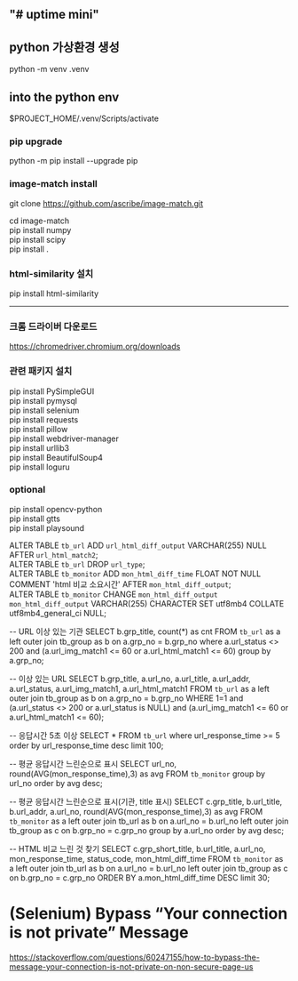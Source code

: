 "# uptime mini" 
-----------------
## python 가상환경 생성
python -m venv .venv

## into the python env
$PROJECT_HOME/.venv/Scripts/activate

### pip upgrade
python -m pip install --upgrade pip
 
### image-match install
git clone https://github.com/ascribe/image-match.git

cd image-match  
pip install numpy  
pip install scipy  
pip install .  

### html-similarity 설치
pip install html-similarity  

-------------------------
### 크롬 드라이버 다운로드
https://chromedriver.chromium.org/downloads

### 관련 패키지 설치
pip install PySimpleGUI  
pip install pymysql  
pip install selenium  
pip install requests  
pip install pillow  
pip install webdriver-manager  
pip install urllib3  
pip install BeautifulSoup4  
pip install loguru  


### optional
pip install opencv-python  
pip install gtts  
pip install playsound  



ALTER TABLE `tb_url` ADD `url_html_diff_output` VARCHAR(255) NULL AFTER `url_html_match2`;  
ALTER TABLE `tb_url` DROP `url_type`;  
ALTER TABLE `tb_monitor` ADD `mon_html_diff_time` FLOAT NOT NULL COMMENT 'html 비교 소요시간' AFTER `mon_html_diff_output`;  
ALTER TABLE `tb_monitor` CHANGE `mon_html_diff_output` `mon_html_diff_output` VARCHAR(255) CHARACTER SET utf8mb4 COLLATE utf8mb4_general_ci NULL;



-- URL 이상 있는 기관
SELECT b.grp_title, count(*) as cnt FROM `tb_url` as a
left outer join tb_group as b
on a.grp_no = b.grp_no
where a.url_status <> 200
and (a.url_img_match1 <= 60 
	 or a.url_html_match1 <= 60)
group by a.grp_no;


-- 이상 있는 URL
SELECT b.grp_title, a.url_no, a.url_title, a.url_addr, a.url_status, a.url_img_match1, a.url_html_match1 
FROM `tb_url` as a
left outer join tb_group as b
on a.grp_no = b.grp_no
WHERE 1=1 
and (a.url_status <> 200 or a.url_status is NULL)
and (a.url_img_match1 <= 60 or a.url_html_match1 <= 60);

-- 응답시간 5초 이상
SELECT * FROM `tb_url` 
where url_response_time >= 5 
order by url_response_time 
desc limit 100;


-- 평균 응답시간 느린순으로 표시
SELECT url_no, round(AVG(mon_response_time),3) as avg FROM `tb_monitor`
group by url_no
order by avg desc;

-- 평균 응답시간 느린순으로 표시(기관, title 표시)
SELECT c.grp_title, b.url_title, b.url_addr, a.url_no, round(AVG(mon_response_time),3) as avg 
FROM `tb_monitor` as a
left outer join tb_url as b
on a.url_no = b.url_no
left outer join tb_group as c
on b.grp_no = c.grp_no
group by a.url_no
order by avg desc;

-- HTML 비교 느린 것 찾기
SELECT c.grp_short_title, b.url_title, a.url_no, mon_response_time, status_code, mon_html_diff_time 
FROM `tb_monitor` as a
left outer join tb_url as b
on a.url_no = b.url_no
left outer join tb_group as c
on b.grp_no = c.grp_no
ORDER BY a.mon_html_diff_time DESC
limit 30;


# (Selenium) Bypass “Your connection is not private” Message
https://stackoverflow.com/questions/60247155/how-to-bypass-the-message-your-connection-is-not-private-on-non-secure-page-us